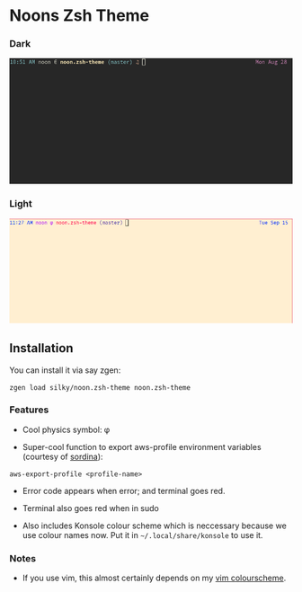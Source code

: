 # Noons Zsh Theme

### Dark

![](img.png)

### Light

![](light.png)




## Installation

You can install it via say zgen:

```
zgen load silky/noon.zsh-theme noon.zsh-theme
```

### Features

- Cool physics symbol: φ

- Super-cool function to export aws-profile environment variables
  (courtesy of [sordina](https://github.com/sordina)):

```
aws-export-profile <profile-name>
```

- Error code appears when error; and terminal goes red.

- Terminal also goes red when in sudo

- Also includes Konsole colour scheme which is neccessary because we use
  colour names now. Put it in `~/.local/share/konsole` to use it.

### Notes

- If you use vim, this almost certainly depends on my [vim
colourscheme](https://github.com/silky/dotfiles/blob/master/vim/colors/noon-light.vim).
